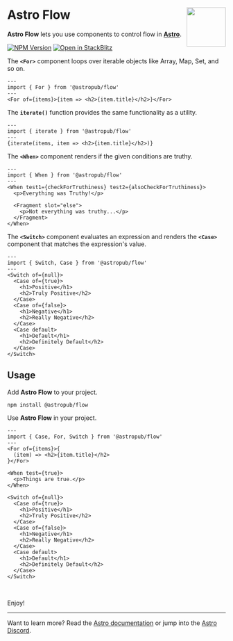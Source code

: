 # Astro Flow <img src="https://jonneal.dev/astro-logo.svg" alt="" width="90" height="90" align="right">

**Astro Flow** lets you use components to control flow in **[Astro](https://astro.build)**.

[![NPM Version][npm-img]][npm-url]
[![Open in StackBlitz][stackblitz-img]][stackblitz-url]

The **`<For>`** component loops over iterable objects like Array, Map, Set, and so on.

```astro
---
import { For } from '@astropub/flow'
---
<For of={items}>{item => <h2>{item.title}</h2>}</For>
```

The **`iterate()`** function provides the same functionality as a utility.

```astro
---
import { iterate } from '@astropub/flow'
---
{iterate(items, item => <h2>{item.title}</h2>)}
```

The **`<When>`** component renders if the given conditions are truthy.

```astro
---
import { When } from '@astropub/flow'
---
<When test1={checkForTruthiness} test2={alsoCheckForTruthiness}>
  <p>Everything was Truthy!</p>

  <Fragment slot="else">
    <p>Not everything was truthy...</p>
  </Fragment>
</When>
```

The **`<Switch>`** component evaluates an expression and renders the **`<Case>`** component that matches the expression's value.

```astro
---
import { Switch, Case } from '@astropub/flow'
---
<Switch of={null}>
  <Case of={true}>
    <h1>Positive</h1>
    <h2>Truly Positive</h2>
  </Case>
  <Case of={false}>
    <h1>Negative</h1>
    <h2>Really Negative</h2>
  </Case>
  <Case default>
    <h1>Default</h1>
    <h2>Definitely Default</h2>
  </Case>
</Switch>
```

## Usage

Add **Astro Flow** to your project.

```shell
npm install @astropub/flow
```

Use **Astro Flow** in your project.

```astro
---
import { Case, For, Switch } from '@astropub/flow'
---
<For of={items}>{
  (item) => <h2>{item.title}</h2>
}</For>

<When test={true}>
  <p>Things are true.</p>
</When>

<Switch of={null}>
  <Case of={true}>
    <h1>Positive</h1>
    <h2>Truly Positive</h2>
  </Case>
  <Case of={false}>
    <h1>Negative</h1>
    <h2>Really Negative</h2>
  </Case>
  <Case default>
    <h1>Default</h1>
    <h2>Definitely Default</h2>
  </Case>
</Switch>
```

<br />

Enjoy!

---

Want to learn more?
Read the [Astro documentation][docs-url] or jump into the [Astro Discord][chat-url].

[chat-url]: https://astro.build/chat
[docs-url]: https://github.com/withastro/astro

[npm-img]: https://img.shields.io/npm/v/@astropub/flow?color=%23444&label=&labelColor=%23CB0000&logo=data:image/svg+xml;base64,PHN2ZyB4bWxucz0iaHR0cDovL3d3dy53My5vcmcvMjAwMC9zdmciIHZpZXdCb3g9IjE1MCAxNTAgNDAwIDQwMCIgZmlsbD0iI0ZGRiI+PHBhdGggZD0iTTE1MCA1NTBoMjAwVjI1MGgxMDB2MzAwaDEwMFYxNTBIMTUweiIvPjwvc3ZnPg==&style=for-the-badge
[npm-url]: https://www.npmjs.com/package/@astropub/flow
[stackblitz-img]: https://img.shields.io/badge/-Open%20in%20Stackblitz-%231374EF?color=%23444&labelColor=%231374EF&logo=data:image/svg+xml;base64,PHN2ZyB4bWxucz0iaHR0cDovL3d3dy53My5vcmcvMjAwMC9zdmciIHZpZXdCb3g9IjEwIDggMTIgMTgiIGhlaWdodD0iMTgiIGZpbGw9IiNGRkYiPjxwYXRoIGQ9Ik0xMCAxNy42aDUuMmwtMyA3LjRMMjIgMTQuNGgtNS4ybDMtNy40TDEwIDE3LjZaIi8+PC9zdmc+&style=for-the-badge
[stackblitz-url]: https://stackblitz.com/github/astro-community/flow
[download-url]: https://www.npmjs.com/package/@astropub/flow
[download-img]: https://img.shields.io/badge/dynamic/json?url=https://api.npmjs.org/downloads/point/last-week/@astropub/flow&query=downloads&label=⇓+week&color=%23444&labelColor=%23EEd100&style=for-the-badge
